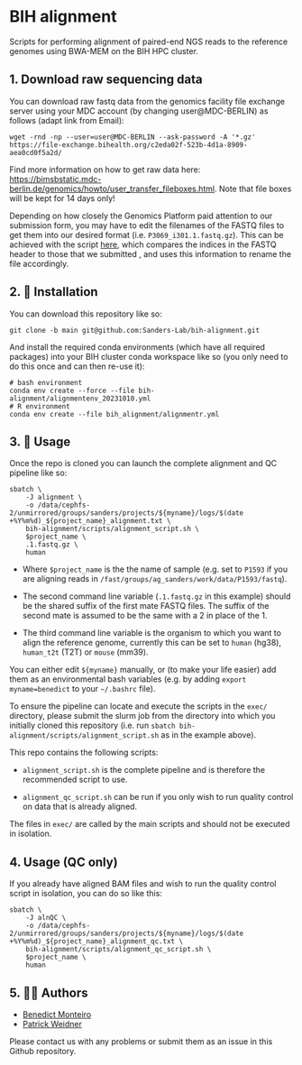# BIH alignment

Scripts for performing alignment of paired-end NGS reads to the reference genomes using BWA-MEM on the BIH HPC cluster. 

## 1. Download raw sequencing data

You can download raw fastq data from the genomics facility file exchange server using your MDC account (by changing user@MDC-BERLIN) as follows (adapt link from Email):

```
wget -rnd -np --user=user@MDC-BERLIN --ask-password -A '*.gz'  https://file-exchange.bihealth.org/c2eda02f-523b-4d1a-8909-aea0cd0f5a2d/
```

Find more information on how to get raw data here: https://bimsbstatic.mdc-berlin.de/genomics/howto/user_transfer_fileboxes.html.
Note that file boxes will be kept for 14 days only!

Depending on how closely the Genomics Platform paid attention to our submission form, you may have to edit the filenames of the FASTQ files to get them into our desired format (i.e. `P3069_i301.1.fastq.gz`). 
This can be achieved with the script [here](https://github.com/Sanders-Lab/misc-scripts/tree/master/1-fastq-name-edit), which compares the indices in the FASTQ header to those that we submitted , and uses this information to rename the file accordingly. 

## 2. 📕 Installation

You can download this repository like so:

```
git clone -b main git@github.com:Sanders-Lab/bih-alignment.git
```

And install the required conda environments (which have all required packages) into your BIH cluster conda workspace like so (you only need to do this once and can then re-use it):

```
# bash environment
conda env create --force --file bih-alignment/alignmentenv_20231010.yml
# R environment
conda env create --file bih_alignment/alignmentr.yml
```

## 3. 🛑 Usage 

Once the repo is cloned you can launch the complete alignment and QC pipeline like so:
```
sbatch \
    -J alignment \
    -o /data/cephfs-2/unmirrored/groups/sanders/projects/${myname}/logs/$(date +%Y%m%d)_${project_name}_alignment.txt \
    bih-alignment/scripts/alignment_script.sh \
    $project_name \
    .1.fastq.gz \
    human
```
* Where `$project_name` is the the name of sample (e.g. set to `P1593` if you are aligning reads in `/fast/groups/ag_sanders/work/data/P1593/fastq`). 

* The second command line variable (`.1.fastq.gz` in this example) should be the shared suffix of the first mate FASTQ files. The suffix of the second mate is assumed to be the same with a 2 in place of the 1.

* The third command line variable is the organism to which you want to align the reference genome, currently this can be set to `human` (hg38), `human_t2t` (T2T) or `mouse` (mm39).

You can either edit `${myname}` manually, or (to make your life easier) add them as an environmental bash variables (e.g. by adding `export myname=benedict` to your `~/.bashrc` file). 

To ensure the pipeline can locate and execute the scripts in the `exec/` directory, please submit the slurm job from the directory into which you initially cloned this repository (i.e. run `sbatch bih-alignment/scripts/alignment_script.sh` as in the example above). 

This repo contains the following scripts:

* `alignment_script.sh` is the complete pipeline and is therefore the recommended script to use.

* `alignment_qc_script.sh` can be run if you only wish to run quality control on data that is already aligned.

The files in `exec/` are called by the main scripts and should not be executed in isolation.  

## 4. Usage (QC only)

If you already have aligned BAM files and wish to run the quality control script in isolation, you can do so like this:
```
sbatch \
    -J alnQC \
    -o /data/cephfs-2/unmirrored/groups/sanders/projects/${myname}/logs/$(date +%Y%m%d)_${project_name}_alignment_qc.txt \
    bih-alignment/scripts/alignment_qc_script.sh \
    $project_name \
    human
```

## 5. 💂‍♂️ Authors 
- [Benedict Monteiro](https://github.com/benedict909)
- [Patrick Weidner](https://github.com/pweidner)

Please contact us with any problems or submit them as an issue in this Github repository.
